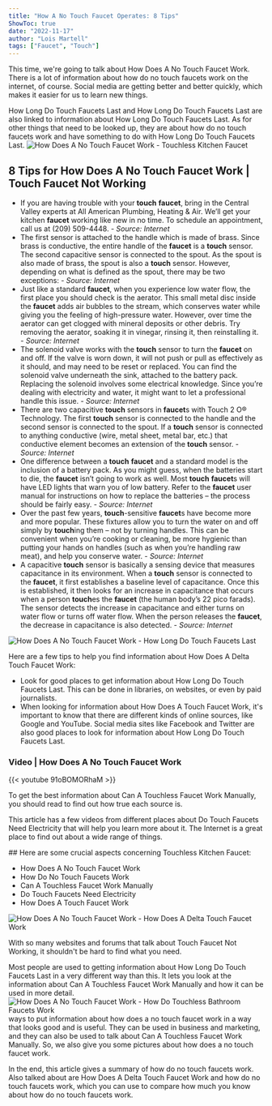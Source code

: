 ```yaml
---
title: "How A No Touch Faucet Operates: 8 Tips"
ShowToc: true 
date: "2022-11-17"
author: "Lois Martell" 
tags: ["Faucet", "Touch"]
---
```


	
This time, we're going to talk about How Does A No Touch Faucet Work. There is a lot of information about how do no touch faucets work on the internet, of course. Social media are getting better and better quickly, which makes it easier for us to learn new things.

How Long Do Touch Faucets Last and How Long Do Touch Faucets Last are also linked to information about How Long Do Touch Faucets Last. As for other things that need to be looked up, they are about how do no touch faucets work and have something to do with How Long Do Touch Faucets Last.
<img loading="lazy" src="http://www.iphonehacks.com/wp-content/uploads/2014/01/Glitch1.png" onerror="this.onerror=null;this.src='https://blogger.googleusercontent.com/img/a/AVvXsEhe7F7TRXHtjiKvHb5vS7DmnxvpHiDyoYyYvm1nHB3Qp2_w3BnM6A2eq4v7FYxCC9bfZt3a9vIMtAYEKUiaDQbHMg-ViyGmRIj39MLp0bGFfgfYw1Dc9q_H-T0wiTm3l0Uq42dETrN9eC8aGJ9_IORZsxST1AcLR7np1koOfcc7tnHa4S8Mwz_xD9d0=s16000';" alt="How Does A No Touch Faucet Work - Touchless Kitchen Faucet" >

## 8 Tips for How Does A No Touch Faucet Work | Touch Faucet Not Working
-   If you are having trouble with your **touch** **faucet**, bring in the Central Valley experts at All American Plumbing, Heating & Air. We’ll get your kitchen **faucet** working like new in no time. To schedule an appointment, call us at (209) 509-4448. - <cite>Source: Internet</cite>
-   The first sensor is attached to the handle which is made of brass. Since brass is conductive, the entire handle of the **faucet** is a **touch** sensor. The second capacitive sensor is connected to the spout. As the spout is also made of brass, the spout is also a **touch** sensor. However, depending on what is defined as the spout, there may be two exceptions: - <cite>Source: Internet</cite>
-   Just like a standard **faucet**, when you experience low water flow, the first place you should check is the aerator. This small metal disc inside the **faucet** adds air bubbles to the stream, which conserves water while giving you the feeling of high-pressure water. However, over time the aerator can get clogged with mineral deposits or other debris. Try removing the aerator, soaking it in vinegar, rinsing it, then reinstalling it. - <cite>Source: Internet</cite>
-   The solenoid valve works with the **touch** sensor to turn the **faucet** on and off. If the valve is worn down, it will not push or pull as effectively as it should, and may need to be reset or replaced. You can find the solenoid valve underneath the sink, attached to the battery pack. Replacing the solenoid involves some electrical knowledge. Since you’re dealing with electricity and water, it might want to let a professional handle this issue. - <cite>Source: Internet</cite>
-   There are two capacitive **touch** sensors in **faucet**s with Touch 2 O® Technology. The first **touch** sensor is connected to the handle and the second sensor is connected to the spout. If a **touch** sensor is connected to anything conductive (wire, metal sheet, metal bar, etc.) that conductive element becomes an extension of the **touch** sensor. - <cite>Source: Internet</cite>
-   One difference between a **touch** **faucet** and a standard model is the inclusion of a battery pack. As you might guess, when the batteries start to die, the **faucet** isn’t going to work as well. Most **touch** **faucet**s will have LED lights that warn you of low battery. Refer to the **faucet** user manual for instructions on how to replace the batteries – the process should be fairly easy. - <cite>Source: Internet</cite>
-   Over the past few years, **touch**-sensitive **faucet**s have become more and more popular. These fixtures allow you to turn the water on and off simply by **touch**ing them – not by turning handles. This can be convenient when you’re cooking or cleaning, be more hygienic than putting your hands on handles (such as when you’re handling raw meat), and help you conserve water. - <cite>Source: Internet</cite>
-   A capacitive **touch** sensor is basically a sensing device that measures capacitance in its environment. When a **touch** sensor is connected to the **faucet**, it first establishes a baseline level of capacitance. Once this is established, it then looks for an increase in capacitance that occurs when a person **touch**es the **faucet** (the human body’s 22 pico farads). The sensor detects the increase in capacitance and either turns on water flow or turns off water flow. When the person releases the **faucet**, the decrease in capacitance is also detected. - <cite>Source: Internet</cite>


<img loading="lazy" src="http://sugartownpublishing.com/yahoo_site_admin/assets/images/Workers_comp_cover_300_dpi.69125142_std.jpg" onerror="this.onerror=null;this.src='https://blogger.googleusercontent.com/img/a/AVvXsEhe7F7TRXHtjiKvHb5vS7DmnxvpHiDyoYyYvm1nHB3Qp2_w3BnM6A2eq4v7FYxCC9bfZt3a9vIMtAYEKUiaDQbHMg-ViyGmRIj39MLp0bGFfgfYw1Dc9q_H-T0wiTm3l0Uq42dETrN9eC8aGJ9_IORZsxST1AcLR7np1koOfcc7tnHa4S8Mwz_xD9d0=s16000';" alt="How Does A No Touch Faucet Work - How Long Do Touch Faucets Last" >

Here are a few tips to help you find information about How Does A Delta Touch Faucet Work:
- Look for good places to get information about How Long Do Touch Faucets Last. This can be done in libraries, on websites, or even by paid journalists.
- When looking for information about How Does A Touch Faucet Work, it's important to know that there are different kinds of online sources, like Google and YouTube. Social media sites like Facebook and Twitter are also good places to look for information about How Long Do Touch Faucets Last.

### Video | How Does A No Touch Faucet Work
{{< youtube 91oBOMORhaM >}} 

To get the best information about Can A Touchless Faucet Work Manually, you should read to find out how true each source is.

This article has a few videos from different places about Do Touch Faucets Need Electricity that will help you learn more about it. The Internet is a great place to find out about a wide range of things.
<script async="async" data-cfasync="false" src="//normallydemandedalter.com/fe63df3c5408708b15d8dc3d9b206b31/invoke.js"></script>
<div id="container-fe63df3c5408708b15d8dc3d9b206b31"></div>
## Here are some crucial aspects concerning Touchless Kitchen Faucet:

- How Does A No Touch Faucet Work
- How Do No Touch Faucets Work
- Can A Touchless Faucet Work Manually
- Do Touch Faucets Need Electricity
- How Does A Touch Faucet Work

 <img loading="lazy" src="https://i.pinimg.com/736x/c9/e0/7e/c9e07e5688eb615d1d0a1c131847e77d.jpg" onerror="this.onerror=null;this.src='https://blogger.googleusercontent.com/img/a/AVvXsEhe7F7TRXHtjiKvHb5vS7DmnxvpHiDyoYyYvm1nHB3Qp2_w3BnM6A2eq4v7FYxCC9bfZt3a9vIMtAYEKUiaDQbHMg-ViyGmRIj39MLp0bGFfgfYw1Dc9q_H-T0wiTm3l0Uq42dETrN9eC8aGJ9_IORZsxST1AcLR7np1koOfcc7tnHa4S8Mwz_xD9d0=s16000';" alt="How Does A No Touch Faucet Work - How Does A Delta Touch Faucet Work" >

With so many websites and forums that talk about Touch Faucet Not Working, it shouldn't be hard to find what you need.

Most people are used to getting information about How Long Do Touch Faucets Last in a very different way than this. It lets you look at the information about Can A Touchless Faucet Work Manually and how it can be used in more detail.
<img loading="lazy" src="http://frozenfiefdom.com/yahoo_site_admin/assets/images/P_8_AFF_of_Anna_K_Sanders.339125449.jpg" onerror="this.onerror=null;this.src='https://blogger.googleusercontent.com/img/a/AVvXsEhe7F7TRXHtjiKvHb5vS7DmnxvpHiDyoYyYvm1nHB3Qp2_w3BnM6A2eq4v7FYxCC9bfZt3a9vIMtAYEKUiaDQbHMg-ViyGmRIj39MLp0bGFfgfYw1Dc9q_H-T0wiTm3l0Uq42dETrN9eC8aGJ9_IORZsxST1AcLR7np1koOfcc7tnHa4S8Mwz_xD9d0=s16000';" alt="How Does A No Touch Faucet Work - How Do Touchless Bathroom Faucets Work" >
ways to put information about how does a no touch faucet work in a way that looks good and is useful. They can be used in business and marketing, and they can also be used to talk about Can A Touchless Faucet Work Manually. So, we also give you some pictures about how does a no touch faucet work.

In the end, this article gives a summary of how do no touch faucets work. Also talked about are How Does A Delta Touch Faucet Work and how do no touch faucets work, which you can use to compare how much you know about how do no touch faucets work.
	
	
	
	

